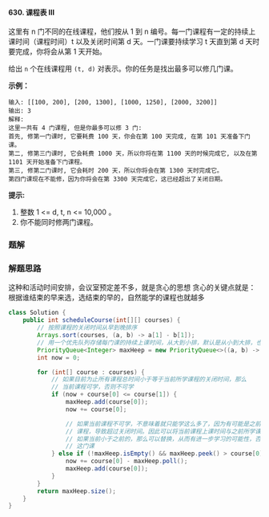 #### 630. 课程表 III

这里有 n 门不同的在线课程，他们按从 1 到 n 编号。每一门课程有一定的持续上课时间（课程时间）t 以及关闭时间第 d 天。一门课要持续学习 t 天直到第 d 天时要完成，你将会从第 1 天开始。

给出 `n` 个在线课程用 `(t, d)` 对表示。你的任务是找出最多可以修几门课。

**示例：**

```shell
输入: [[100, 200], [200, 1300], [1000, 1250], [2000, 3200]]
输出: 3
解释: 
这里一共有 4 门课程, 但是你最多可以修 3 门:
首先, 修第一门课时, 它要耗费 100 天，你会在第 100 天完成, 在第 101 天准备下门课。
第二, 修第三门课时, 它会耗费 1000 天，所以你将在第 1100 天的时候完成它, 以及在第 1101 天开始准备下门课程。
第三, 修第二门课时, 它会耗时 200 天，所以你将会在第 1300 天时完成它。
第四门课现在不能修，因为你将会在第 3300 天完成它，这已经超出了关闭日期。	
```

**提示:**

1. 整数 1 <= d, t, n <= 10,000 。
2. 你不能同时修两门课程。

### 题解

### 解题思路

这种和活动时间安排，会议室预定差不多，就是贪心的思想
贪心的关键点就是：根据谁结束的早来选，选结束的早的，自然能学的课程也就越多

```java
class Solution {
    public int scheduleCourse(int[][] courses) {
        // 按照课程的关闭时间从早到晚排序
        Arrays.sort(courses, (a, b) -> a[1] - b[1]);
        // 用一个优先队列存储每门课的持续上课时间，从大到小排，默认是从小到大排，也就是队首元素是最大的
        PriorityQueue<Integer> maxHeep = new PriorityQueue<>((a, b) -> b - a);
        int now = 0;

        for (int[] course : courses) {
            // 如果目前为止所有课程总时间小于等于当前所学课程的关闭时间，那么
            // 当前课程可学，否则不可学
            if (now + course[0] <= course[1]) {
                maxHeep.add(course[0]);
                now += course[0];

                // 如果当前课程不可学，不意味着就只能学这么多了，因为有可能是之前的课程里有持续时间太长的
                // 课程，导致超过关闭时间。因此可以将当前课程上课时间与之前所学课程中最长的上课时间进行比较
                // 如果当前小于之前的，那么可以替换，从而有进一步学习的可能性，否则，那么就无法继续学习
                // 这门课
            } else if (!maxHeep.isEmpty() && maxHeep.peek() > course[0]) {
                now += course[0] - maxHeep.poll();
                maxHeep.add(course[0]);
            }
        }
        return maxHeep.size();
    }
}
```

